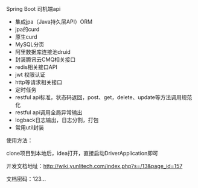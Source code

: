 Spring Boot 司机端api

 - 集成jpa（Java持久层API）ORM
 - jpa的curd
 - 原生curd
 - MySQL分页
 - 阿里数据库连接池druid
 - 封装腾讯云CMQ相关接口
 - redis相关接口API
 - jwt 权限认证 
 - http等请求相关接口
 - 定时任务
 - restful api标准，状态码返回，post、get，delete、update等方法调用规范化
 - restful api调用全局异常输出
 - logback日志输出，日志分割，打包
 - 常用util封装

使用方法：

clone项目到本地后，idea打开，直接启动DriverApplication即可

开发文档地址：http://wiki.yunlitech.com/index.php?s=/13&page_id=157

文档密码：123...

